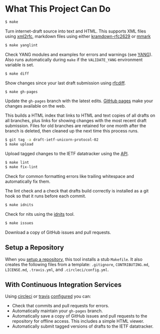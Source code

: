 # What This Project Can Do

```sh
$ make
```

Turn internet-draft source into text and HTML.  This supports XML files using
[xml2rfc](https://xml2rfc.tools.ietf.org/), markdown files using either
[kramdown-rfc2629](https://github.com/cabo/kramdown-rfc2629) or
[mmark](https://github.com/miekg/mmark)

```sh
$ make yanglint
```

Check YANG modules and examples for errors and warnings (see [YANG](YANG.md)).  Also runs automatically during `make` if the `VALIDATE_YANG` environment variable is set.

```sh
$ make diff
```

Show changes since your last draft submission using
[rfcdiff](https://tools.ietf.org/tools/rfcdiff/).

```sh
$ make gh-pages
```

Update the `gh-pages` branch with the latest edits.  [GitHub
pages](https://pages.github.com/) make your changes available on the web.

This builds a HTML index that links to HTML and text copies of all drafts on all
branches, plus links for showing changes with the most recent draft submission.
Files for old branches are retained for one month after the branch is deleted,
then cleaned up the next time this process runs.

```sh
$ git tag -a draft-ietf-unicorn-protocol-02
$ make upload
```

Upload tagged changes to the IETF datatracker using the
[API](https://datatracker.ietf.org/api/submit).

```sh
$ make lint
$ make fix-lint
```

Check for common formatting errors like trailing whitespace and automatically
fix them.

The lint check and a check that drafts build correctly is installed as a git
hook so that it runs before each commit.

```sh
$ make idnits
```

Check for nits using the [idnits](https://tools.ietf.org/tools/idnits/) tool.

```sh
$ make issues
```

Download a copy of GitHub issues and pull requests.


## Setup a Repository

When you [setup a repository](REPO.md), this tool installs a stub `Makefile`.
It also creates the following files from a template: `.gitignore`,
`CONTRIBUTING.md`, `LICENSE.md`, `.travis.yml`, and `.circleci/config.yml`.


## With Continuous Integration Services

Using [circleci](http://circleci.com/) or [travis](https://travis-ci.org/)
[configured](REPO.md#automatic-update-for-editors-copy) you can:

* Check that commits and pull requests for errors.
* Automatically maintain your `gh-pages` branch.
* Automatically save a copy of GitHub issues and pull requests to the repository
  for offline access.  This includes a simple HTML viewer.
* Automatically submit tagged versions of drafts to the IETF datatracker.
